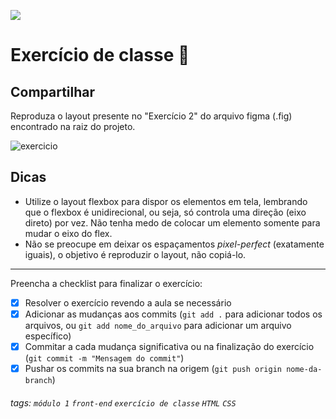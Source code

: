 ![](https://i.imgur.com/xG74tOh.png)

# Exercício de classe 🏫

## Compartilhar

Reproduza o layout presente no "Exercício 2" do arquivo figma (.fig) encontrado na raiz do projeto.

![exercicio](https://i.imgur.com/lyP5OqU.png)

## Dicas

- Utilize o layout flexbox para dispor os elementos em tela, lembrando que o flexbox é unidirecional, ou seja, só controla uma direção (eixo direto) por vez. Não tenha medo de colocar um elemento somente para mudar o eixo do flex.
- Não se preocupe em deixar os espaçamentos *pixel-perfect* (exatamente iguais), o objetivo é reproduzir o layout, não copiá-lo.

---

Preencha a checklist para finalizar o exercício:

- [x] Resolver o exercício revendo a aula se necessário
- [x] Adicionar as mudanças aos commits (`git add .` para adicionar todos os arquivos, ou `git add nome_do_arquivo` para adicionar um arquivo específico)
- [x] Commitar a cada mudança significativa ou na finalização do exercício (`git commit -m "Mensagem do commit"`)
- [x] Pushar os commits na sua branch na origem (`git push origin nome-da-branch`)

###### tags: `módulo 1` `front-end` `exercício de classe` `HTML` `CSS`
